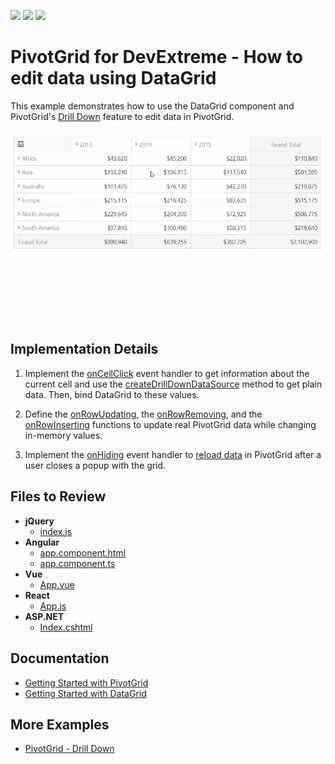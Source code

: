 <!-- default badges list -->
![](https://img.shields.io/endpoint?url=https://codecentral.devexpress.com/api/v1/VersionRange/266598408/20.1.3%2B)
[![](https://img.shields.io/badge/Open_in_DevExpress_Support_Center-FF7200?style=flat-square&logo=DevExpress&logoColor=white)](https://supportcenter.devexpress.com/ticket/details/T892748)
[![](https://img.shields.io/badge/📖_How_to_use_DevExpress_Examples-e9f6fc?style=flat-square)](https://docs.devexpress.com/GeneralInformation/403183)
<!-- default badges end -->
# PivotGrid for DevExtreme - How to edit data using DataGrid

This example demonstrates how to use the DataGrid component and PivotGrid's [Drill Down](https://js.devexpress.com/Demos/WidgetsGallery/Demo/PivotGrid/DrillDown) feature to edit data in PivotGrid.

![PivotGrid drill down feature](./pivot-grid-drill-down.gif)

## Implementation Details

1. Implement the [onCellClick](https://js.devexpress.com/Documentation/ApiReference/UI_Widgets/dxPivotGrid/Configuration/#onCellClick) event handler to get information about the current cell and use the [createDrillDownDataSource](https://js.devexpress.com/Documentation/ApiReference/Data_Layer/PivotGridDataSource/Methods/#createDrillDownDataSourceoptions) method to get plain data. Then, bind DataGrid to these values.  

1. Define the [onRowUpdating](https://js.devexpress.com/Documentation/ApiReference/UI_Widgets/dxDataGrid/Configuration/#onRowUpdating), the [onRowRemoving](https://js.devexpress.com/Documentation/ApiReference/UI_Widgets/dxDataGrid/Configuration/#onRowRemoving), and the [onRowInserting](https://js.devexpress.com/Documentation/ApiReference/UI_Widgets/dxDataGrid/Configuration/#onRowInserting) functions to update real PivotGrid data while changing in-memory values.

1. Implement the [onHiding](https://js.devexpress.com/Documentation/ApiReference/UI_Widgets/dxPopup/Configuration/#onHiding) event handler to [reload data](https://js.devexpress.com/Documentation/Guide/Data_Binding/Update_Data/#DevExtreme_DataSource/Data_Shaping) in PivotGrid after a user closes a popup with the grid.

## Files to Review

- **jQuery**
    - [index.js](jQuery/src/index.js)
- **Angular**
    - [app.component.html](Angular/src/app/app.component.html)
    - [app.component.ts](Angular/src/app/app.component.ts)
- **Vue**
    - [App.vue](Vue/src/App.vue)
- **React**
    - [App.js](React/src/App.js)
- **ASP.NET**    
    - [Index.cshtml](ASP.NET/PivotGrid%20-%20Editing%20using%20DataGrid/Views/Home/Index.cshtml)

## Documentation

- [Getting Started with PivotGrid](https://js.devexpress.com/Documentation/Guide/UI_Components/PivotGrid/Getting_Started_with_PivotGrid/)
- [Getting Started with DataGrid](https://js.devexpress.com/Documentation/Guide/UI_Components/DataGrid/Getting_Started_with_DataGrid/)

## More Examples

- [PivotGrid - Drill Down](https://js.devexpress.com/Demos/WidgetsGallery/Demo/PivotGrid/DrillDown)
